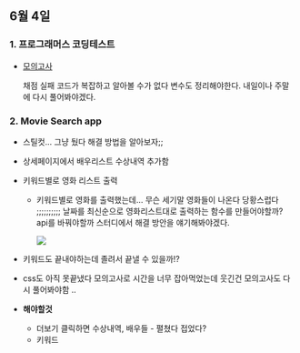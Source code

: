 ## 6월 4일
### 1. 프로그래머스 코딩테스트
- [모의고사](https://github.com/leemyungju9347/Algorithm/blob/master/Level_01/%EB%AA%A8%EC%9D%98%EA%B3%A0%EC%82%AC.html)

	채점 실패 코드가 복잡하고 알아볼 수가 없다 변수도 정리해야한다. 내일이나 주말에 다시 풀어봐야겠다.
	
### 2. Movie Search app
- 스틸컷... 그냥 뒀다 해결 방법을 알아보자;;
- 상세페이지에서 배우리스트 수상내역 추가함
- 키워드별로 영화 리스트 출력
	- 키워드별로 영화를 출력했는데... 무슨 세기말 영화들이 나온다 당황스럽다 ;;;;;;;;;; 날짜를 최신순으로 영화리스트대로 출력하는 함수를 만들어야할까? api를 바꿔야할까 스터디에서 해결 방안을 얘기해봐야겠다.
	
		<img src="../img/영화apilist.PNG">
	
- 키워드도 끝내야하는데 졸려서 끝낼 수 있을까!?
- css도 아직 못끝냈다 모의고사로 시간을 너무 잡아먹었는데 웃긴건 모의고사도 다시 풀어봐야함 .. 
- **해야할것**
	- 더보기 클릭하면 수상내역, 배우들 - 펼쳤다 접었다?
	- 키워드
	
